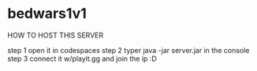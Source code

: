 # bedwars1v1

HOW TO HOST THIS SERVER

step 1
open it in codespaces
step 2 
typer java -jar server.jar in the console
step 3
connect it w/playit.gg and join the ip :D
